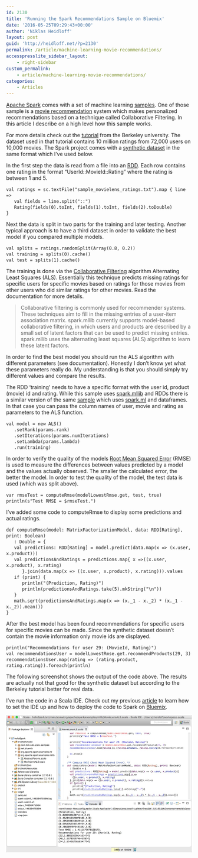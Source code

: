 ```yaml
---
id: 2130
title: 'Running the Spark Recommendations Sample on Bluemix'
date: '2016-05-25T09:29:43+00:00'
author: 'Niklas Heidloff'
layout: post
guid: 'http://heidloff.net/?p=2130'
permalink: /article/machine-learning-movie-recommendations/
accesspresslite_sidebar_layout:
    - right-sidebar
custom_permalink:
    - article/machine-learning-movie-recommendations/
categories:
    - Articles
---
```


[Apache Spark](http://spark.apache.org/) comes with a set of machine learning [samples](https://github.com/apache/spark/tree/branch-1.6/examples/src/main/scala/org/apache/spark/examples/mllib). One of those sample is a [movie recommendation](https://github.com/apache/spark/blob/master/examples/src/main/scala/org/apache/spark/examples/mllib/MovieLensALS.scala) system which makes personalized recommendations based on a technique called Collaborative Filtering. In this article I describe on a high level how this sample works.

For more details check out the [tutorial](http://ampcamp.berkeley.edu/5/exercises/movie-recommendation-with-mllib.html) from the Berkeley university. The dataset used in that tutorial contains 10 million ratings from 72,000 users on 10,000 movies. The Spark project comes with a [synthetic dataset](https://github.com/apache/spark/blob/master/data/mllib/als/sample_movielens_ratings.txt) in the same format which I’ve used below.

In the first step the data is read from a file into an [RDD](http://spark.apache.org/docs/latest/quick-start.html). Each row contains one rating in the format “UserId::MovieId::Rating” where the rating is between 1 and 5.

```
val ratings = sc.textFile("sample_movielens_ratings.txt").map { line =>
   val fields = line.split("::")
   Rating(fields(0).toInt, fields(1).toInt, fields(2).toDouble)
}
```

Next the data is split in two parts for the training and later testing. Another typical approach is to have a third dataset in order to validate the best model if you compared multiple models.

```
val splits = ratings.randomSplit(Array(0.8, 0.2))
val training = splits(0).cache()
val test = splits(1).cache()
```

The training is done via the [Collaborative Filtering](https://spark.apache.org/docs/latest/mllib-collaborative-filtering.html) algorithm Alternating Least Squares (ALS). Essentially this technique predicts missing ratings for specific users for specific movies based on ratings for those movies from other users who did similar ratings for other movies. Read the documentation for more details.

> Collaborative filtering is commonly used for recommender systems. These techniques aim to fill in the missing entries of a user-item association matrix. spark.mllib currently supports model-based collaborative filtering, in which users and products are described by a small set of latent factors that can be used to predict missing entries. spark.mllib uses the alternating least squares (ALS) algorithm to learn these latent factors.

In order to find the best model you should run the ALS algorithm with different parameters (see documentation). Honestly I don’t know yet what these parameters really do. My understanding is that you should simply try different values and compare the results.

The RDD ‘training’ needs to have a specific format with the user id, product (movie) id and rating. While this sample uses [spark.mllib](http://spark.apache.org/docs/latest/mllib-guide.html) and RDDs there is a similar version of the same [sample](https://github.com/apache/spark/blob/master/examples/src/main/scala/org/apache/spark/examples/ml/ALSExample.scala) which uses [spark.ml](http://spark.apache.org/docs/latest/ml-guide.html) and dataframes. In that case you can pass the column names of user, movie and rating as parameters to the ALS function.

```
val model = new ALS()
   .setRank(params.rank)
   .setIterations(params.numIterations)
   .setLambda(params.lambda)
   .run(training)
```

In order to verify the quality of the models [Root Mean Squared Error](https://en.wikipedia.org/wiki/Root-mean-square_deviation) (RMSE) is used to measure the differences between values predicted by a model and the values actually observed. The smaller the calculated error, the better the model. In order to test the quality of the model, the test data is used (which was split above).

```
var rmseTest = computeRmse(modelLowestRmse.get, test, true)
println(s"Test RMSE = $rmseTest.")
```

I’ve added some code to computeRmse to display some predictions and actual ratings.

```
def computeRmse(model: MatrixFactorizationModel, data: RDD[Rating], print: Boolean)
   : Double = {
   val predictions: RDD[Rating] = model.predict(data.map(x => (x.user, x.product)))
   val predictionsAndRatings = predictions.map{ x =>((x.user, x.product), x.rating)
      }.join(data.map(x => ((x.user, x.product), x.rating))).values
   if (print) {
      println("(Prediction, Rating)")
      println(predictionsAndRatings.take(5).mkString("\n"))
   }
   math.sqrt(predictionsAndRatings.map(x => (x._1 - x._2) * (x._1 - x._2)).mean())
}
```

After the best model has been found recommendations for specific users for specific movies can be made. Since the synthetic dataset doesn’t contain the movie information only movie ids are displayed.

```
println("Recommendations for user 29: (MovieId, Rating)")
val recommendationsUser = modelLowestRmse.get.recommendProducts(29, 3)
recommendationsUser.map(rating => (rating.product, rating.rating)).foreach(println)
```

The following screenshot shows the output of the code above. The results are actually not that good for the synthetic dataset but according to the Berkeley tutorial better for real data.

I’ve run the code in a Scala IDE. Check out my previous [article](http://heidloff.net/article/getting-started-spark-machine-learning-bluemix) to learn how to set the IDE up and how to deploy the code to Spark on [Bluemix](https://bluemix.net).

![image](/assets/img/2016/05/movierec.jpg)